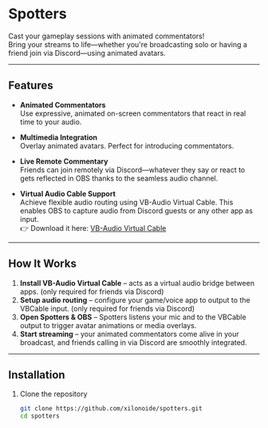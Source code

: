 #  Spotters

Cast your gameplay sessions with animated commentators!  
Bring your streams to life—whether you're broadcasting solo or having a friend join via Discord—using animated avatars.

---

##  Features

-  **Animated Commentators**  
  Use expressive, animated on-screen commentators that react in real time to your audio.

-  **Multimedia Integration**  
  Overlay animated avatars. Perfect for introducing commentators.

-  **Live Remote Commentary**  
  Friends can join remotely via Discord—whatever they say or react to gets reflected in OBS thanks to the seamless audio channel.

-  **Virtual Audio Cable Support**  
  Achieve flexible audio routing using VB-Audio Virtual Cable. This enables OBS to capture audio from Discord guests or any other app as input.  
  👉 Download it here: [VB-Audio Virtual Cable](https://vb-audio.com/Cable)

---

##  How It Works

1. **Install VB-Audio Virtual Cable** – acts as a virtual audio bridge between apps. (only required for friends via Discord)
2. **Setup audio routing** – configure your game/voice app to output to the VBCable input. (only required for friends via Discord) 
3. **Open Spotters & OBS** – Spotters listens your mic and to the VBCable output to trigger avatar animations or media overlays. 
4. **Start streaming** – your animated commentators come alive in your broadcast, and friends calling in via Discord are smoothly integrated.

---

##  Installation

1. Clone the repository  
   ```bash
   git clone https://github.com/xilonoide/spotters.git
   cd spotters
